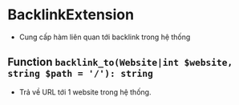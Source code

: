 # BacklinkExtension
- Cung cấp hàm liên quan tới backlink trong hệ thống

## Function `backlink_to(Website|int $website, string $path = '/'): string`
- Trả về URL tới 1 website trong hệ thống.

